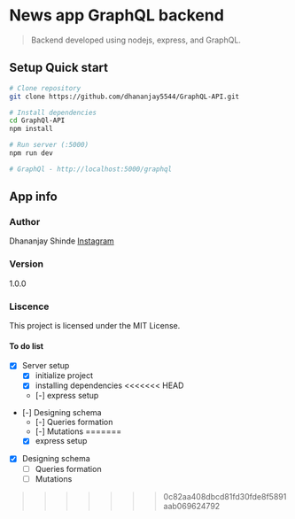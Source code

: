 # News app GraphQL backend

> Backend developed using nodejs, express, and GraphQL.

## Setup Quick start

```bash
# Clone repository
git clone https://github.com/dhananjay5544/GraphQL-API.git

# Install dependencies
cd GraphQl-API
npm install

# Run server (:5000)
npm run dev

# GraphQl - http://localhost:5000/graphql
```

## App info

### Author

Dhananjay Shinde
[Instagram](www.instagram.com/jay.speaks___)

### Version

1.0.0

### Liscence

This project is licensed under the MIT License.

#### To do list

- [x] Server setup
  - [x] initialize project
  - [x] installing dependencies
<<<<<<< HEAD
  - [-] express setup
- [-] Designing schema
  - [-] Queries formation
  - [-] Mutations
=======
  - [x] express setup
- [x] Designing schema
  - [ ] Queries formation
  - [ ] Mutations
>>>>>>> 0c82aa408dbcd81fd30fde8f5891aab069624792
